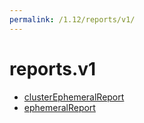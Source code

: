 ```yaml
---
permalink: /1.12/reports/v1/
---
```


# reports.v1



* [clusterEphemeralReport](clusterEphemeralReport.md)
* [ephemeralReport](ephemeralReport.md)